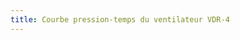 ```yaml
---
title: Courbe pression-temps du ventilateur VDR-4
---
```


<script>

	var lung = new sv.SimpleLung();
	var ventilator = new sv.VDR();
	ventilator.CPR=0;
	var data = ventilator.ventilate(lung);

	fx = function(d){return d.time};
	fy2 = function(d){return d.Pao};


	var graph = gs.quickGraph( null, data.timeData, fx, fy2)
		.setidx("Time")
		.setidy("Presure");

</script>
